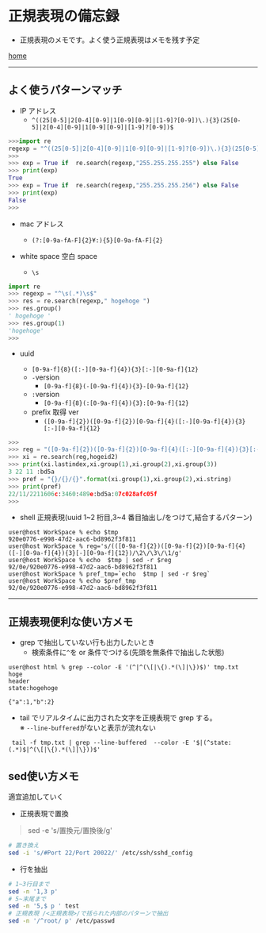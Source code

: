 # 正規表現の備忘録

- 正規表現のメモです。よく使う正規表現はメモを残す予定

[home](https://puppies-jp.github.io/MyUtils/)

---

## よく使うパターンマッチ

- IP アドレス
  - `^((25[0-5]|2[0-4][0-9]|1[0-9][0-9]|[1-9]?[0-9])\.){3}(25[0-5]|2[0-4][0-9]|1[0-9][0-9]|[1-9]?[0-9])$`

```python
>>>import re
regexp = "^((25[0-5]|2[0-4][0-9]|1[0-9][0-9]|[1-9]?[0-9])\.){3}(25[0-5]|2[0-4][0-9]|1[0-9][0-9]|[1-9]?[0-9])$"
>>>
>>> exp = True if  re.search(regexp,"255.255.255.255") else False
>>> print(exp)
True
>>> exp = True if  re.search(regexp,"255.255.255.256") else False
>>> print(exp)
False
>>>
```

- mac アドレス

  - `(?:[0-9a-fA-F]{2}¥:){5}[0-9a-fA-F]{2}`

- white space 空白 space
  - `\s`

```python
import re
>>> regexp = "^\s(.*)\s$"
>>> res = re.search(regexp," hogehoge ")
>>> res.group()
' hogehoge '
>>> res.group(1)
'hogehoge'
>>>

```

- uuid

  - `[0-9a-f]{8}([:-][0-9a-f]{4}){3}[:-][0-9a-f]{12}`
  - `-`version
    - `[0-9a-f]{8}(-[0-9a-f]{4}){3}-[0-9a-f]{12}`
  - `:`version
    - `[0-9a-f]{8}(:[0-9a-f]{4}){3}:[0-9a-f]{12}`
  - prefix 取得 ver
    - `([0-9a-f]{2})([0-9a-f]{2})[0-9a-f]{4}([:-][0-9a-f]{4}){3}[:-][0-9a-f]{12}`

```python
>>>
>>> reg = "([0-9a-f]{2})([0-9a-f]{2})[0-9a-f]{4}([:-][0-9a-f]{4}){3}[:-][0-9a-f]{12}"
>>> xi = re.search(reg,hogeid2)
>>> print(xi.lastindex,xi.group(1),xi.group(2),xi.group(3))
3 22 11 :bd5a
>>> pref = "{}/{}/{}".format(xi.group(1),xi.group(2),xi.string)
>>> print(pref)
22/11/2211606c:3460:489e:bd5a:07c028afc05f
>>>
```

- shell 正規表現(uuid 1~2 桁目,3~4 番目抽出し/をつけて,結合するパターン)

```shell
user@host WorkSpace % echo $tmp
920e0776-e998-47d2-aac6-bd8962f3f811
user@host WorkSpace % reg='s/(([0-9a-f]{2})([0-9a-f]{2})[0-9a-f]{4}([-][0-9a-f]{4}){3}[-][0-9a-f]{12})/\2\/\3\/\1/g'
user@host WorkSpace % echo  $tmp | sed -r $reg
92/0e/920e0776-e998-47d2-aac6-bd8962f3f811
user@host WorkSpace % pref_tmp=`echo  $tmp | sed -r $reg`
user@host WorkSpace % echo $pref_tmp
92/0e/920e0776-e998-47d2-aac6-bd8962f3f811
```

---

## 正規表現便利な使い方メモ

- grep で抽出していない行も出力したいとき
  - 検索条件に`^`を or 条件でつける(先頭を無条件で抽出した状態)

```shell
user@host html % grep --color -E '(^|^(\[|\{).*(\]|\})$)' tmp.txt
hoge
header
state:hogehoge

{"a":1,"b":2}
```

- tail でリアルタイムに出力された文字を正規表現で grep する。  
  ※ `--line-buffered`がないと表示が流れない

```shell
 tail -f tmp.txt | grep --line-buffered  --color -E '$|(^state:(.*)$|^(\[|\{).*(\]|\}))$'
```

## sed使い方メモ

適宜追加していく

- 正規表現で置換

> sed -e 's/置換元/置換後/g'

```sh
# 置き換え
sed -i 's/#Port 22/Port 20022/' /etc/ssh/sshd_config
```

- 行を抽出

```sh
# 1~3行目まで
sed -n '1,3 p' 
# 5~末尾まで
sed -n '5,$ p ' test
# 正規表現 /<正規表現>/で括られた内部のパターンで抽出
sed -n '/^root/ p' /etc/passwd
```
